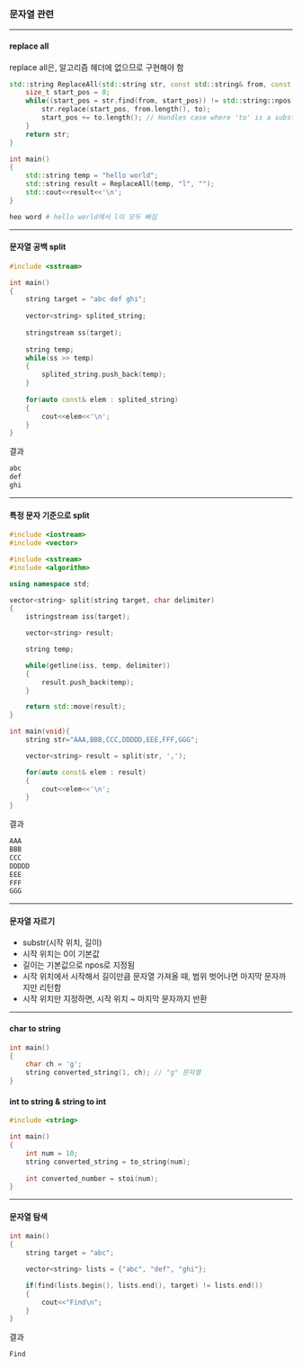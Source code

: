 ### 문자열 관련

***



#### replace all

replace all은, 알고리즘 헤더에 없으므로 구현해야 함

```c++
std::string ReplaceAll(std::string str, const std::string& from, const std::string& to) {
    size_t start_pos = 0;
    while((start_pos = str.find(from, start_pos)) != std::string::npos) {
        str.replace(start_pos, from.length(), to);
        start_pos += to.length(); // Handles case where 'to' is a substring of 'from'
    }
    return str;
}

int main()
{
    std::string temp = "hello world";
    std::string result = ReplaceAll(temp, "l", "");
    std::cout<<result<<'\n';
}
```

```bash
heo word # hello world에서 l이 모두 빠짐
```



***



#### 문자열 공백 split

```c++
#include <sstream>

int main()
{
    string target = "abc def ghi";
    
    vector<string> splited_string;
    
    stringstream ss(target);
    
    string temp;
    while(ss >> temp)
    {
        splited_string.push_back(temp);
    }
    
    for(auto const& elem : splited_string)
    {
        cout<<elem<<'\n';
    }
}
```





결과

```bash
abc
def
ghi
```

***

#### 특정 문자 기준으로 split

```c++
#include <iostream>
#include <vector>

#include <sstream>
#include <algorithm>

using namespace std;

vector<string> split(string target, char delimiter)
{
    istringstream iss(target);

    vector<string> result;

    string temp;

    while(getline(iss, temp, delimiter))
    {
        result.push_back(temp);
    }

    return std::move(result);
}

int main(void){	
	string str="AAA,BBB,CCC,DDDDD,EEE,FFF,GGG";

    vector<string> result = split(str, ',');

    for(auto const& elem : result)
    {
        cout<<elem<<'\n';
    }
}
```



결과

```bash
AAA
BBB
CCC
DDDDD
EEE
FFF
GGG
```





***

#### 문자열 자르기

- substr(시작 위치, 길이)
- 시작 위치는 0이 기본값
- 길이는 기본값으로 npos로 지정됨
- 시작 위치에서 시작해서 길이만큼 문자열 가져올 때, 범위 벗어나면 마지막 문자까지만 리턴함
- 시작 위치만 지정하면, 시작 위치 ~ 마지막 문자까지 반환



***

#### char to string

```c++
int main()
{
    char ch = 'g';
    string converted_string(1, ch); // "g" 문자열
}
```



#### int to string & string to int

```c++
#include <string>

int main()
{
    int num = 10;
    string converted_string = to_string(num);
    
    int converted_number = stoi(num);
}
```





***

#### 문자열 탐색

```c++
int main()
{
    string target = "abc";

    vector<string> lists = {"abc", "def", "ghi"};

    if(find(lists.begin(), lists.end(), target) != lists.end())
    {
        cout<<"Find\n";
    }
}
```



결과

```bash
Find
```

